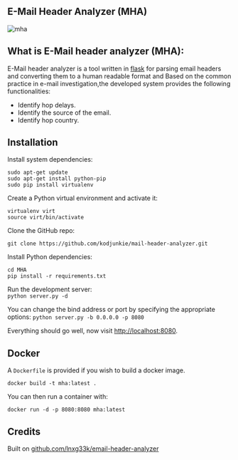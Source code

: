 ## E-Mail Header Analyzer (MHA)
![mha](https://cloud.githubusercontent.com/assets/1170490/18221866/b7b362d6-718e-11e6-9fa0-2e7f8bc2b9d7.png)


## What is E-Mail header analyzer (MHA):
E-Mail header analyzer is a tool written in [flask](http://flask.pocoo.org/) for parsing email headers and converting them to a human readable format and Based on the common practice in e-mail investigation,the developed system provides the following functionalities:       
* Identify hop delays.
* Identify the source of the email.
* Identify hop country.


## Installation
Install system dependencies:  
```
sudo apt-get update
sudo apt-get install python-pip
sudo pip install virtualenv
```
Create a Python virtual environment and activate it:  
```
virtualenv virt
source virt/bin/activate
```
Clone the GitHub repo:  
```
git clone https://github.com/kodjunkie/mail-header-analyzer.git
```
Install Python dependencies:
```
cd MHA
pip install -r requirements.txt
```
Run the development server:  
`python server.py -d`

You can change the bind address or port by specifying the appropriate options:
`python server.py -b 0.0.0.0 -p 8080`

Everything should go well, now visit [http://localhost:8080](http://localhost:8080).

## Docker

A `Dockerfile` is provided if you wish to build a docker image.

`docker build -t mha:latest .`

You can then run a container with:

`docker run -d -p 8080:8080 mha:latest`

## Credits
Built on [github.com/lnxg33k/email-header-analyzer](https://github.com/lnxg33k/email-header-analyzer)

